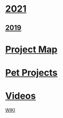 # [2021](https://github.com/maciejjankowski/2021/wiki)

## [2019](https://github.com/maciejjankowski/2019/wiki)

# [Project Map](https://github.com/maciejjankowski/2019/wiki/Project-Map)
# [Pet Projects](https://github.com/maciejjankowski/pizzadreams/wiki/Projects)

# [Videos](https://github.com/maciejjankowski/2019/wiki/Blog-Videos)


[WIKI](https://github.com/maciejjankowski/2020/wiki)
